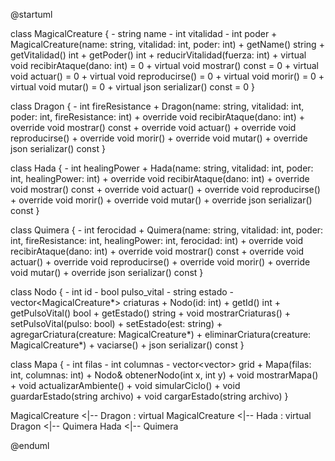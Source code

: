 @startuml

class MagicalCreature {
    - string name
    - int vitalidad
    - int poder
    + MagicalCreature(name: string, vitalidad: int, poder: int)
    + getName() string
    + getVitalidad() int
    + getPoder() int
    + reducirVitalidad(fuerza: int)
    + virtual void recibirAtaque(dano: int) = 0
    + virtual void mostrar() const = 0
    + virtual void actuar() = 0
    + virtual void reproducirse() = 0
    + virtual void morir() = 0
    + virtual void mutar() = 0
    + virtual json serializar() const = 0
}

class Dragon {
    - int fireResistance
    + Dragon(name: string, vitalidad: int, poder: int, fireResistance: int)
    + override void recibirAtaque(dano: int)
    + override void mostrar() const
    + override void actuar()
    + override void reproducirse()
    + override void morir()
    + override void mutar()
    + override json serializar() const
}

class Hada {
    - int healingPower
    + Hada(name: string, vitalidad: int, poder: int, healingPower: int)
    + override void recibirAtaque(dano: int)
    + override void mostrar() const
    + override void actuar()
    + override void reproducirse()
    + override void morir()
    + override void mutar()
    + override json serializar() const
}

class Quimera {
    - int ferocidad
    + Quimera(name: string, vitalidad: int, poder: int, fireResistance: int, healingPower: int, ferocidad: int)
    + override void recibirAtaque(dano: int)
    + override void mostrar() const
    + override void actuar()
    + override void reproducirse()
    + override void morir()
    + override void mutar()
    + override json serializar() const
}

class Nodo {
    - int id
    - bool pulso_vital
    - string estado
    - vector<MagicalCreature*> criaturas
    + Nodo(id: int)
    + getId() int
    + getPulsoVital() bool
    + getEstado() string
    + void mostrarCriaturas()
    + setPulsoVital(pulso: bool)
    + setEstado(est: string)
    + agregarCriatura(creature: MagicalCreature*)
    + eliminarCriatura(creature: MagicalCreature*)
    + vaciarse()
    + json serializar() const
}

class Mapa {
    - int filas
    - int columnas
    - vector<vector<Nodo>> grid
    + Mapa(filas: int, columnas: int)
    + Nodo& obtenerNodo(int x, int y)
    + void mostrarMapa()
    + void actualizarAmbiente()
    + void simularCiclo()
    + void guardarEstado(string archivo)
    + void cargarEstado(string archivo)
}

MagicalCreature <|-- Dragon : virtual
MagicalCreature <|-- Hada : virtual
Dragon <|-- Quimera
Hada <|-- Quimera

@enduml
